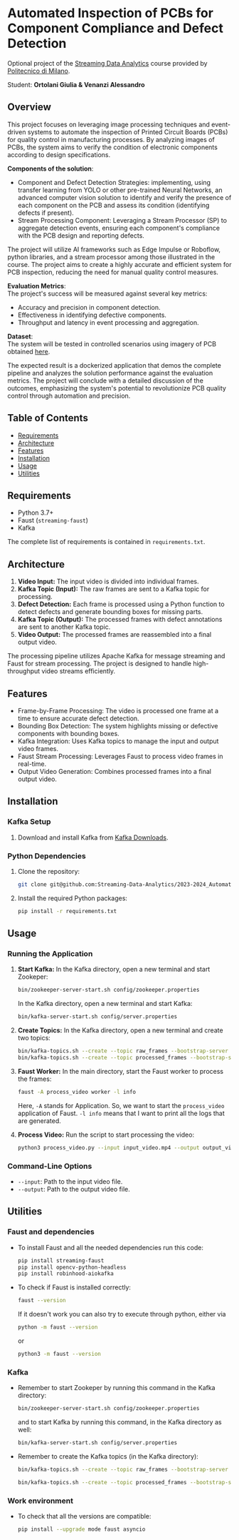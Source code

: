 # Automated Inspection of PCBs for Component Compliance and Defect Detection

Optional project of the [Streaming Data Analytics](http://emanueledellavalle.org/teaching/streaming-data-analytics-2023-24/) course provided by [Politecnico di Milano](https://www11.ceda.polimi.it/schedaincarico/schedaincarico/controller/scheda_pubblica/SchedaPublic.do?&evn_default=evento&c_classe=811164&polij_device_category=DESKTOP&__pj0=0&__pj1=d563c55e73c3035baf5b0bab2dda086b).

Student: **Ortolani Giulia & Venanzi Alessandro**

## Overview

This project focuses on leveraging image processing techniques and event-driven systems to automate the inspection of Printed Circuit Boards (PCBs) for quality control in manufacturing processes. By analyzing images of PCBs, the system aims to verify the condition of electronic components according to design specifications.

**Components of the solution**:
- Component and Defect Detection Strategies: implementing, using transfer learning from YOLO or other pre-trained Neural Networks, an advanced computer vision solution to identify and verify the presence of each component on the PCB and assess its condition (identifying defects if present).
- Stream Processing Component: Leveraging a Stream Processor (SP) to aggregate detection events, ensuring each component's compliance with the PCB design and reporting defects.

The project will utilize AI frameworks such as Edge Impulse or Roboflow, python libraries, and a stream processor among those illustrated in the course. The project aims to create a highly accurate and efficient system for PCB inspection, reducing the need for manual quality control measures.

**Evaluation Metrics**: \
The project's success will be measured against several key metrics:
- Accuracy and precision in component detection.
- Effectiveness in identifying defective components.
- Throughput and latency in event processing and aggregation.

**Dataset**: \
The system will be tested in controlled scenarios using imagery of PCB obtained [here](https://universe.roboflow.com/uni-4sdfm/pcb-defects).

The expected result is a dockerized application that demos the complete pipeline and analyzes the solution performance against the evaluation metrics. The project will conclude with a detailed discussion of the outcomes, emphasizing the system's potential to revolutionize PCB quality control through automation and precision.

<!-- ## Note for Students

* Clone the created repository offline;
* Add your name and surname into the Readme file;
* Make any changes to your repository, according to the specific assignment;
* Add a `requirement.txt` file for code reproducibility and instructions on how to replicate the results;
* Commit your changes to your local repository;
* Push your changes to your online repository. -->


## Table of Contents

- [Requirements](#requirements)
- [Architecture](#architecture)
- [Features](#feaures)
- [Installation](#installation)
- [Usage](#usage)
- [Utilities](#utilities)


## Requirements

- Python 3.7+
- Faust (`streaming-faust`)
- Kafka

The complete list of requirements is contained in `requirements.txt`.

## Architecture

1. **Video Input:** The input video is divided into individual frames.
2. **Kafka Topic (Input):** The raw frames are sent to a Kafka topic for processing.
3. **Defect Detection:** Each frame is processed using a Python function to detect defects and generate bounding boxes for missing parts.
4. **Kafka Topic (Output):** The processed frames with defect annotations are sent to another Kafka topic.
5. **Video Output:** The processed frames are reassembled into a final output video.

The processing pipeline utilizes Apache Kafka for message streaming and Faust for stream processing. The project is designed to handle high-throughput video streams efficiently.

## Features

   * Frame-by-Frame Processing: The video is processed one frame at a time to ensure accurate defect detection.
   * Bounding Box Detection: The system highlights missing or defective components with bounding boxes.
   * Kafka Integration: Uses Kafka topics to manage the input and output video frames.
   * Faust Stream Processing: Leverages Faust to process video frames in real-time.
   * Output Video Generation: Combines processed frames into a final output video.


## Installation

### Kafka Setup

1. Download and install Kafka from [Kafka Downloads](https://kafka.apache.org/downloads).


### Python Dependencies

1. Clone the repository:
   ```sh
   git clone git@github.com:Streaming-Data-Analytics/2023-2024_Automated-Inspection-of-PCBs.git
   ```

2. Install the required Python packages:
   ```sh
   pip install -r requirements.txt
   ```


## Usage

### Running the Application

1. **Start Kafka:**
   In the Kafka directory, open a new terminal and start Zookeper:
   ```sh
   bin/zookeeper-server-start.sh config/zookeeper.properties
   ```
   In the Kafka directory, open a new terminal and start Kafka:
   ```sh
   bin/kafka-server-start.sh config/server.properties
   ```

2. **Create Topics:**
    In the Kafka directory, open a new terminal and create two topics:
    ```sh
    bin/kafka-topics.sh --create --topic raw_frames --bootstrap-server localhost:9092 --partitions 1 --replication-factor 1
    bin/kafka-topics.sh --create --topic processed_frames --bootstrap-server localhost:9092 --partitions 1 --replication-factor 1
    ```

3. **Faust Worker:**
   In the main directory, start the Faust worker to process the frames:
   ```sh
   faust -A process_video worker -l info
   ``` 
   Here, `-A` stands for Application. So, we want to start the `process_video` application of Faust.
   `-l info` means that I want to print all the logs that are generated.

4. **Process Video:**
   Run the script to start processing the video:
   ```sh
   python3 process_video.py --input input_video.mp4 --output output_video.mp4
   ```

### Command-Line Options

- `--input`: Path to the input video file.
- `--output`: Path to the output video file.

<!-- ## Configuration

Modify `config.py` to adjust Kafka topics, server settings, and other parameters.

```python
KAFKA_BROKER = 'localhost:9092'
INPUT_TOPIC = 'raw_frames'
OUTPUT_TOPIC = 'processed_frames'
GROUP_ID = 'pcb_defect_group'
``` -->

## Utilities

### Faust and dependencies 
* To install Faust and all the needed dependencies run this code:
    ```sh
    pip install streaming-faust
    pip install opencv-python-headless
    pip install robinhood-aiokafka
    ```

* To check if Faust is installed correctly:
    ```sh
    faust --version
    ```

    If it doesn't work you can also try to execute through python, either via
    ```sh
    python -m faust --version
    ```
    or
    ```sh
    python3 -m faust --version
    ```

### Kafka
* Remember to start Zookeper by running this command in the Kafka directory:
    ```sh
    bin/zookeeper-server-start.sh config/zookeeper.properties
    ```

    and to start Kafka by running this command, in the Kafka directory as well:
    ```sh
    bin/kafka-server-start.sh config/server.properties
    ```

* Remember to create the Kafka topics (in the Kafka directory):
    ```sh
    bin/kafka-topics.sh --create --topic raw_frames --bootstrap-server localhost:9092 --partitions 1 --replication-factor 1

    bin/kafka-topics.sh --create --topic processed_frames --bootstrap-server localhost:9092 --partitions 1 --replication-factor 1
    ```

### Work environment

* To check that all the versions are compatible:
    ```sh
    pip install --upgrade mode faust asyncio
    ```
